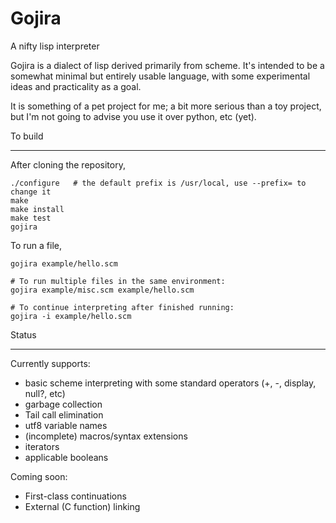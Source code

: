 Gojira
======
A nifty lisp interpreter

Gojira is a dialect of lisp derived primarily from scheme. It's intended to be
a somewhat minimal but entirely usable language, with some experimental ideas
and practicality as a goal.

It is something of a pet project for me; a bit more serious than a toy project,
but I'm not going to advise you use it over python, etc (yet).

To build
- - - - -
After cloning the repository,

    ./configure   # the default prefix is /usr/local, use --prefix= to change it
    make
    make install
    make test
    gojira

To run a file,

    gojira example/hello.scm

    # To run multiple files in the same environment:
    gojira example/misc.scm example/hello.scm

    # To continue interpreting after finished running:
    gojira -i example/hello.scm

Status
- - - -

Currently supports:

- basic scheme interpreting with some standard operators (+, -, display, null?, etc)
- garbage collection
- Tail call elimination
- utf8 variable names
- (incomplete) macros/syntax extensions
- iterators
- applicable booleans

Coming soon:

- First-class continuations
- External (C function) linking

